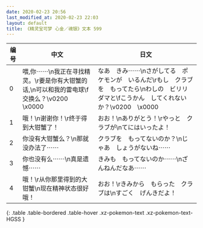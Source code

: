 ```yaml
---
date: 2020-02-23 20:56
last_modified_at: 2020-02-23 22:03
layout: default
title: 《精灵宝可梦 心金／魂银》文本 599
---
```

| 编号 | 中文 | 日文 |
| ---- | ---- | ---- |
| 0 | 喂,你⋯⋯\n我正在寻找精灵。\r要是你有大钳蟹的话,\n可以和我的雷电球\f交换么？\v0200　\x0000 | なあ　きみ⋯⋯\nさがしてる　ポケモンが　いるんだ\rもし　クラブを　もってたら\nわしの　ビリリダマと\fこうかん　してくれないか？\v0200　\x0000 |
| 1 | 哦！\n谢谢你！\r终于得到大钳蟹了！ | おお！\nありがとう！\rやっと　クラブが\nてにはいったよ！ |
| 2 | 你没有大钳蟹么？\n那就没办法了⋯⋯ | クラブを　もってないのか？\nじゃあ　しょうがないね⋯⋯ |
| 3 | 你也没有么⋯⋯\n真是遗憾⋯⋯ | きみも　もってないのか⋯⋯\nざんねんだなあ⋯⋯ |
| 4 | 哦！\r从你那里得到的大钳蟹\n现在精神状态很好哦！ | おお！\rきみから　もらった　クラブは\nすごく　げんきだよ！ |
{: .table .table-bordered .table-hover .xz-pokemon-text .xz-pokemon-text-HGSS }